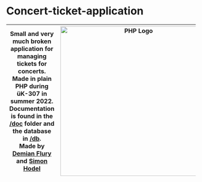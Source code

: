 # Concert-ticket-application

| Small and very much broken application for managing tickets for concerts. Made in plain PHP during üK-307 in summer 2022. Documentation is found in the [/doc](/doc) folder and the database in [/db](/db).<br> Made by [Demian Flury](https://github.com/DemianFlury) and [Simon Hodel](https://github.com/Simon-Hodel) | <img src="https://www.php.net/images/logos/php-logo-white.svg" alt="PHP Logo" width="400px"> |
|-|-|
